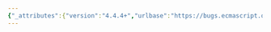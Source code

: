 ```yaml
---
{"_attributes":{"version":"4.4.4+","urlbase":"https://bugs.ecmascript.org/","maintainer":"dherman@mozilla.com"},"bug":{"bug_id":1633,"creation_ts":"2013-07-30 13:40:00 -0700","short_desc":"13.4.1.1: Error recovery in delegating yield incomplete","delta_ts":"2013-11-08 13:08:43 -0800","product":"Draft for 6th Edition","component":"technical issue","version":"Rev 16: July 15, 2013 Draft","rep_platform":"All","op_sys":"All","bug_status":"RESOLVED","resolution":"FIXED","priority":"Normal","bug_severity":"normal","everconfirmed":true,"reporter":{"uid":"andrebargull","name":"André Bargull"},"assigned_to":{"uid":"allen","name":"Allen Wirfs-Brock"},"cc":["jorendorff","wingo"],"long_desc":[{"commentid":4607,"comment_count":0,"who":{"uid":"andrebargull","name":"André Bargull"},"bug_when":"2013-07-30 13:40:54 -0700","thetext":"Runtime Semantics: Evaluation for \"YieldExpression : yield YieldDelegator opt AssignmentExpression\", step 4.d.viii. In case of an error, the \"throw\" handler is called (4.d.viii.1), but then the original error is still propagated, cf. step 4.d.viii.2. \n\nThe original delegating yield proposal included error recovery, but this isn't currently spec'ed (http://wiki.ecmascript.org/doku.php?id=harmony:generators#delegating_yield). Is this an oversight or an intended change?\n\n\ntest case\n---\nfunction* gen(){ print(\"start\"); yield 1; print(\"stop\") }\ngen.prototype.throw = function(e){ print(\"caught: \" + e); return {done: false} }\nlet g = function*(){ yield*gen(); }();\ng.next(); g.throw(\"Stop!\"); g.next();\n---\n\nexpected output with error recovery:\n---\nstart\ncaught: Stop!\nstop\n---\n\ncurrent output:\n---\nstart\ncaught: Stop!\nuncaught exception: Stop!\n---"},{"commentid":5306,"comment_count":1,"who":{"uid":"jorendorff","name":"Jason Orendorff"},"bug_when":"2013-09-03 15:53:09 -0700","thetext":"Yep, I just independently found the same issue.\n\nMaybe the spec text we want is like this:\n\n  ...\n  4. ...\n      c. Let status be NormalCompletion(undefined).\n      d. Repeat\n          i. Let delegateResult be IteratorDelegate(iterator, status).\n         ii. If delegateResult.[[type]] is return, then\n              1. Return NormalCompletion(delegateResult.[[value]]).\n        iii. ReturnIfAbrupt(delegateResult).\n         iv. Let status be GeneratorYield(delegateResult).\n\nemphasizing that we're just passing Completion values back and forth between the caller and the delegate iterator. The abstract operation IteratorDelegate(iterator, status) can be defined like this:\n\n  1. If status.[[type]] is normal, then\n      a. Let result be IteratorNext(iterator, status.[[value]]).\n      b. ReturnIfAbrupt(methodCompletion).\n  2. Else,\n      a. Assert: status.[[type]] is throw.\n      b. If HasProperty(iterator, \"throw\") is true, then\n          i. Let result = Invoke(iterator, \"throw\", received).\n         ii. ReturnIfAbrupt(result).\n        iii. If Type(result.[[value]]) is not Object, throw a\n             TypeError exception.\n      c. Else,\n          i. Return status.\n  3. Let done = IteratorComplete(result).\n  4. ReturnIfAbrupt(done).\n  5. Let value = IteratorValue(result).\n  6. ReturnIfAbrupt(value).\n  7. If done is true, then\n      a. Return {[[type]]: return, [[value]]: value, [[target]]: empty}.\n  8. Return NormalCompletion(result)."},{"commentid":5402,"comment_count":2,"who":{"uid":"wingo","name":"Andy Wingo"},"bug_when":"2013-09-19 00:50:54 -0700","thetext":"(In reply to comment #1)\n> Yep, I just independently found the same issue.\n\nMe too.  Would be great to fix this soon."},{"commentid":6419,"comment_count":3,"who":{"uid":"allen","name":"Allen Wirfs-Brock"},"bug_when":"2013-11-03 14:50:16 -0800","thetext":"fixed in rev21 editor's draft\napproximately like Jason's suggestion but with IteratorDelegate inlined.\n\nBTW, you guys should feel free to set the importance field appropriately high on any bugs you need a quick response to.\n\n1.   Let exprRef be the result of evaluating AssignmentExpression.\n2.   Let value be GetValue(exprRef).\n3.   ReturnIfAbrupt(value).\n4.   Let iterator be the result of GetIterator(value).\n5.   ReturnIfAbrupt(iterator).\n6.   Let received be NormalCompletion(undefined).\n7.\tRepeat \n  a.\tIf received.[[type]] is normal, then\n     i.\tLet innerResult be the result of IteratorNext(iterator, received.[[value]]).\n     ii.    ReturnIfAbrupt(innerResult).\n  b.\tElse\n     i.\t    Asssert: received.[[type]] is throw.\n     ii.    If HasProperty(iterator, \"throw\") is true, then\n         1.\tLet innerResult be the result of Invoke(iterator, \"throw\", (received.[[value]])).\n         2.\tReturnIfAbrupt(innerResult).\n         3.\tIf Type(innerResult) is not Object, then throw a TypeError exception.\n     iii.   Else, return received.\n  c.\tLet done be IteratorComplete(innerResult).\n  d.\tReturnIfAbrupt(done).\n  e.\tIf done is true, then\n     i.\t    Return IteratorValue (innerResult).\n  f.\tLet received  be the result of GeneratorYield(innerResult)."},{"commentid":6505,"comment_count":4,"who":{"uid":"allen","name":"Allen Wirfs-Brock"},"bug_when":"2013-11-08 13:08:43 -0800","thetext":"fixed in rev21 draft"}]}}
---
```

